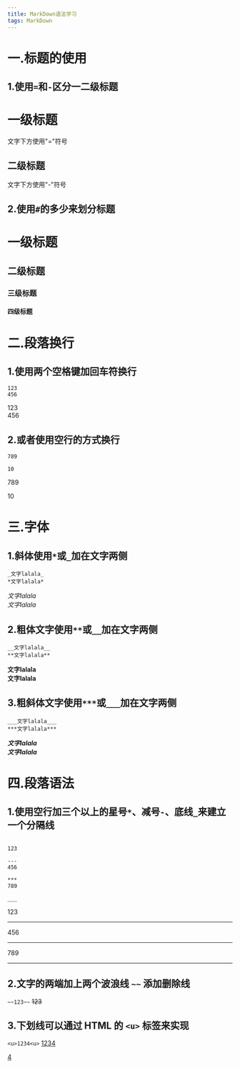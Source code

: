 ```yaml
---
title: MarkDown语法学习
tags: MarkDown
---
```


一.标题的使用
=============

1.使用`=`和`-`区分一二级标题
---------------------------

一级标题
========

文字下方使用"="符号  

二级标题
-------

文字下方使用"-"符号  


2.使用`#`的多少来划分标题
----------------------

# 一级标题  
## 二级标题  
### 三级标题  
#### 四级标题  


二.段落换行
=============

1.使用两个空格键加回车符换行
--------------------------
```
123  
456
```
123  
456

2.或者使用空行的方式换行
-----------------------

```
789

10
```
789

10


三.字体
=======

1.斜体使用`*`或`_`加在文字两侧
---------------------------

```
_文字lalala_  
*文字lalala* 
```
_文字lalala_  
*文字lalala*  

2.粗体文字使用`**`或`__`加在文字两侧
-------------------------------

```
__文字lalala__  
**文字lalala** 
```
__文字lalala__  
**文字lalala**  

3.粗斜体文字使用`***`或`___`加在文字两侧
-------------------------------

```
___文字lalala___  
***文字lalala*** 
```
___文字lalala___  
***文字lalala***  

四.段落语法
==========

1.使用空行加三个以上的星号`*`、减号`-`、底线`_`来建立一个分隔线
----------------------------

```

123

---
456

***
789

___
```
123

---
456

***
789

___

2.文字的两端加上两个波浪线 `~~` 添加删除线
-----------------------------
`~~123~~` ~~123~~

3.下划线可以通过 HTML 的 `<u>` 标签来实现
------------------------------------
`<u>1234<u>` <u>1234<u>

4
